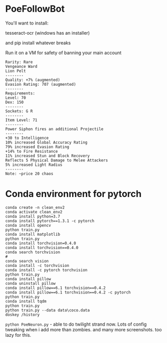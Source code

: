# PoeFollowBot

You'll want to install:

tesseract-ocr (windows has an installer)

and pip install whatever breaks


Run it on a VM for safety of banning your main account


```
Rarity: Rare
Vengeance Ward
Lion Pelt
--------
Quality: +7% (augmented)
Evasion Rating: 707 (augmented)
--------
Requirements:
Level: 70
Dex: 150
--------
Sockets: G R 
--------
Item Level: 71
--------
Power Siphon fires an additional Projectile
--------
+30 to Intelligence
10% increased Global Accuracy Rating
79% increased Evasion Rating
+14% to Fire Resistance
11% increased Stun and Block Recovery
Reflects 5 Physical Damage to Melee Attackers
5% increased Light Radius
--------
Note: ~price 20 chaos

```
# Conda environment for pytorch

```
conda create -n clean_env2
conda activate clean_env2
conda install python=3.7
conda install pytorch==1.3.1 -c pytorch
conda install opencv
python train.py
conda install matplotlib
python train.py
conda install torchvision=0.4.0
conda install torchvision==0.4.0
conda search torchvision
#
conda search vision
conda install -c torchvision
conda install -c pytorch torchvision
python train.py
conda install pillow
conda uninstall pillow
conda install pillow==6.1 torchvision==0.4.2
conda install pillow==6.1 torchvision==0.4.2 -c pytorch
python train.py
conda install tqdm
python train.py
python train.py --data data\coco.data
doskey /history
```

`python PoeNeuron.py` - able to do twilight strand now. Lots of config tweaking when i add more than zombies. and many more screenshots. too lazy for this.
